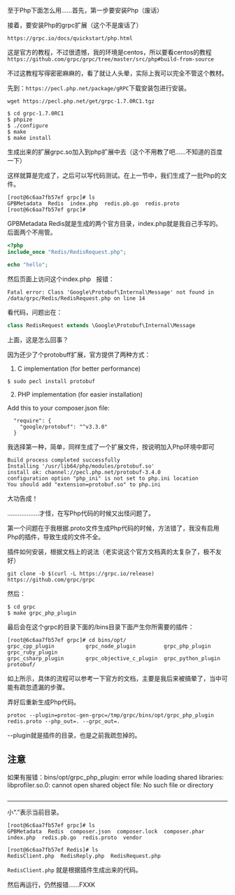 
至于Php下面怎么用……首先，第一步要安装Php（废话）  

接着，要安装Php的grpc扩展（这个不是废话了）  

`https://grpc.io/docs/quickstart/php.html`  

这是官方的教程，不过很遗憾，我的环境是centos，所以要看centos的教程`https://github.com/grpc/grpc/tree/master/src/php#build-from-source`  

不过这教程写得密密麻麻的，看了就让人头晕，实际上我可以完全不管这个教材。  

先到：`https://pecl.php.net/package/gRPC`下载安装包进行安装。  

`wget https://pecl.php.net/get/grpc-1.7.0RC1.tgz`
```
$ cd grpc-1.7.0RC1  
$ phpize
$ ./configure
$ make
$ make install
```

生成出来的扩展grpc.so加入到php扩展中去（这个不用教了吧……不知道的百度一下）  

这样就算是完成了，之后可以写代码测试。在上一节中，我们生成了一批Php的文件。  

```
[root@6c6aa7fb57ef grpc]# ls
GPBMetadata  Redis  index.php  redis.pb.go  redis.proto
[root@6c6aa7fb57ef grpc]# 
```
GPBMetadata  Redis就是生成的两个官方目录，index.php就是我自己手写的。后面两个不用管。  
```php
<?php
include_once "Redis/RedisRequest.php";

echo "hello";
```

然后页面上访问这个index.php  
报错：
```
Fatal error: Class 'Google\Protobuf\Internal\Message' not found in /data/grpc/Redis/RedisRequest.php on line 14
```

看代码，问题出在：  

```php
class RedisRequest extends \Google\Protobuf\Internal\Message
```
上面，这是怎么回事？  

因为还少了个protobuff扩展，官方提供了两种方式：  

1. C implementation (for better performance)
```
$ sudo pecl install protobuf
```

2. PHP implementation (for easier installation)

Add this to your composer.json file:
```
  "require": {
    "google/protobuf": "^v3.3.0"
  }
```

我选择第一种，简单，同样生成了一个扩展文件，按说明加入Php环境中即可  

```
Build process completed successfully
Installing '/usr/lib64/php/modules/protobuf.so'
install ok: channel://pecl.php.net/protobuf-3.4.0
configuration option "php_ini" is not set to php.ini location
You should add "extension=protobuf.so" to php.ini
```

大功告成！  

………………才怪，在写Php代码的时候又出怪问题了。  

第一个问题在于我根据.proto文件生成Php代码的时候，方法错了，我没有启用Php的插件，导致生成的文件不全。  

插件如何安装，根据文档上的说法（老实说这个官方文档真的太复杂了，极不友好）  

`git clone -b $(curl -L https://grpc.io/release) https://github.com/grpc/grpc`  

然后：  
```
$ cd grpc
$ make grpc_php_plugin
```

最后会在这个grpc的目录下面的/bins目录下面产生你所需要的插件：  
```
[root@6c6aa7fb57ef grpc]# cd bins/opt/
grpc_cpp_plugin          grpc_node_plugin         grpc_php_plugin          grpc_ruby_plugin
grpc_csharp_plugin       grpc_objective_c_plugin  grpc_python_plugin       protobuf/
```
如上所示，具体的流程可以参考一下官方的文档，主要是我后来被搞晕了，当中可能有疏忽遗漏的步骤。  

弄好后重新生成Php代码。  

`protoc --plugin=protoc-gen-grpc=/tmp/grpc/bins/opt/grpc_php_plugin redis.proto --php_out=. --grpc_out=.`

--plugin就是插件的目录，也是之前我疏忽掉的。

注意
---
如果有报错：bins/opt/grpc_php_plugin: error while loading shared libraries: libprofiler.so.0: cannot open shared object file: No such file or directory
```

```
---


小“.”表示当前目录。  

```/data/grpc
[root@6c6aa7fb57ef grpc]# ls
GPBMetadata  Redis  composer.json  composer.lock  composer.phar  index.php  redis.pb.go  redis.proto  vendor
```
```
[root@6c6aa7fb57ef Redis]# ls
RedisClient.php  RedisReply.php  RedisRequest.php
```
`RedisClient.php` 就是根据插件生成出来的代码。  

然后再运行，仍然报错……FXXK  






